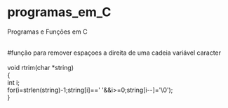 # programas_em_C
Programas e Funções em C

<br>#função para remover espaçoes a direita de uma cadeia variável caracter
<br>
<br>void rtrim(char *string) 
<br>{
<br>    int i;
<br>    for(i=strlen(string)-1;string[i]==' '&&i>=0;string[i--]='\0');
<br>}
